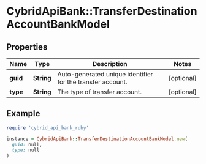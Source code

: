 # CybridApiBank::TransferDestinationAccountBankModel

## Properties

| Name | Type | Description | Notes |
| ---- | ---- | ----------- | ----- |
| **guid** | **String** | Auto-generated unique identifier for the transfer account. | [optional] |
| **type** | **String** | The type of transfer account. | [optional] |

## Example

```ruby
require 'cybrid_api_bank_ruby'

instance = CybridApiBank::TransferDestinationAccountBankModel.new(
  guid: null,
  type: null
)
```

